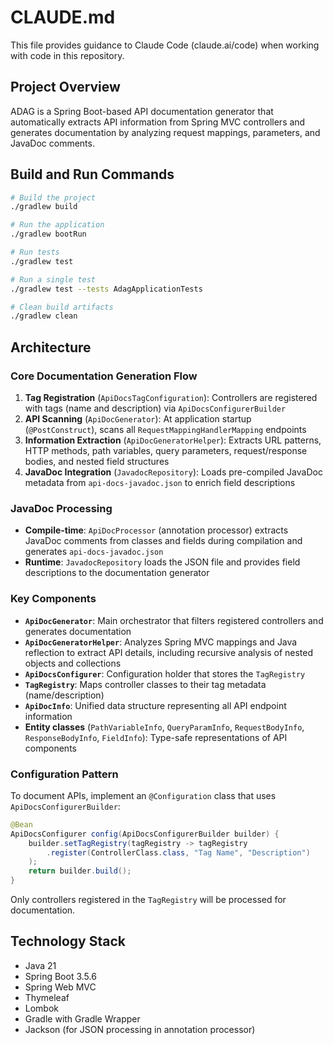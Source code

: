 # CLAUDE.md

This file provides guidance to Claude Code (claude.ai/code) when working with code in this repository.

## Project Overview

ADAG is a Spring Boot-based API documentation generator that automatically extracts API information from Spring MVC controllers and generates documentation by analyzing request mappings, parameters, and JavaDoc comments.

## Build and Run Commands

```bash
# Build the project
./gradlew build

# Run the application
./gradlew bootRun

# Run tests
./gradlew test

# Run a single test
./gradlew test --tests AdagApplicationTests

# Clean build artifacts
./gradlew clean
```

## Architecture

### Core Documentation Generation Flow

1. **Tag Registration** (`ApiDocsTagConfiguration`): Controllers are registered with tags (name and description) via `ApiDocsConfigurerBuilder`
2. **API Scanning** (`ApiDocGenerator`): At application startup (`@PostConstruct`), scans all `RequestMappingHandlerMapping` endpoints
3. **Information Extraction** (`ApiDocGeneratorHelper`): Extracts URL patterns, HTTP methods, path variables, query parameters, request/response bodies, and nested field structures
4. **JavaDoc Integration** (`JavadocRepository`): Loads pre-compiled JavaDoc metadata from `api-docs-javadoc.json` to enrich field descriptions

### JavaDoc Processing

- **Compile-time**: `ApiDocProcessor` (annotation processor) extracts JavaDoc comments from classes and fields during compilation and generates `api-docs-javadoc.json`
- **Runtime**: `JavadocRepository` loads the JSON file and provides field descriptions to the documentation generator

### Key Components

- **`ApiDocGenerator`**: Main orchestrator that filters registered controllers and generates documentation
- **`ApiDocGeneratorHelper`**: Analyzes Spring MVC mappings and Java reflection to extract API details, including recursive analysis of nested objects and collections
- **`ApiDocsConfigurer`**: Configuration holder that stores the `TagRegistry`
- **`TagRegistry`**: Maps controller classes to their tag metadata (name/description)
- **`ApiDocInfo`**: Unified data structure representing all API endpoint information
- **Entity classes** (`PathVariableInfo`, `QueryParamInfo`, `RequestBodyInfo`, `ResponseBodyInfo`, `FieldInfo`): Type-safe representations of API components

### Configuration Pattern

To document APIs, implement an `@Configuration` class that uses `ApiDocsConfigurerBuilder`:

```java
@Bean
ApiDocsConfigurer config(ApiDocsConfigurerBuilder builder) {
    builder.setTagRegistry(tagRegistry -> tagRegistry
        .register(ControllerClass.class, "Tag Name", "Description")
    );
    return builder.build();
}
```

Only controllers registered in the `TagRegistry` will be processed for documentation.

## Technology Stack

- Java 21
- Spring Boot 3.5.6
- Spring Web MVC
- Thymeleaf
- Lombok
- Gradle with Gradle Wrapper
- Jackson (for JSON processing in annotation processor)